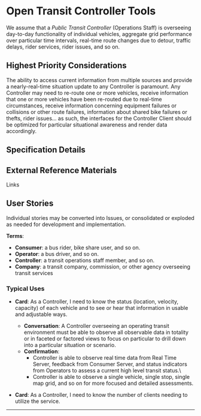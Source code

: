 <!--
 Copyright (C) 2022 Code for Vegas Foundation
 
 This file is part of ov-open-transit.
 
 ov-open-transit is free software: you can redistribute it and/or modify
 it under the terms of the GNU General Public License as published by
 the Free Software Foundation, either version 3 of the License, or
 (at your option) any later version.
 
 ov-open-transit is distributed in the hope that it will be useful,
 but WITHOUT ANY WARRANTY; without even the implied warranty of
 MERCHANTABILITY or FITNESS FOR A PARTICULAR PURPOSE.  See the
 GNU General Public License for more details.
 
 You should have received a copy of the GNU General Public License
 along with ov-open-transit.  If not, see <http://www.gnu.org/licenses/>.
-->

# Open Transit Controller Tools

We assume that a *Public Transit Controller* (Operations Staff) is overseeing day-to-day functionality of individual vehicles, aggregate grid performance over particular time intervals, real-time route changes due to detour, traffic delays, rider services, rider issues, and so on.

## Highest Priority Considerations

The ability to access current information from multiple sources and provide a nearly-real-time situation update to any Controller is paramount. Any Controller may need to re-route one or more vehicles, receive information that one or more vehicles have been re-routed due to real-time circumstances, receive information concerning equipment failures or collisions or other route failures, information about shared bike failures or thefts, rider issues… as such, the interfaces for the Controller Client should be optimized for particular situational awareness and render data accordingly.

## Specification Details

## External Reference Materials

Links

## User Stories

Individual stories may be converted into Issues, or consolidated or exploded as needed for development and implementation.

**Terms**:

- **Consumer**: a bus rider, bike share user, and so on.
- **Operator**: a bus driver, and so on.
- **Controller**: a transit operations staff member, and so on.
- **Company**: a transit company, commission, or other agency overseeing transit services

### Typical Uses

- **Card**: As a Controller, I need to know the status (location, velocity, capacity) of each vehicle and to see or hear that information in usable and adjustable ways.
  - **Conversation**: A Controller overseeing an operating transit environment must be able to observe all observable data in totality or in faceted or factored views to focus on particular to drill down into a particular situation or scenario.
  - **Confirmation**:
    - Controller is able to observe real time data from Real Time Server, feedback from Consumer Server, and status indicators from Operators to assess a current high level transit status.\
    - Controller is able to observe a single vehicle, single stop, single map grid, and so on for more focused and detailed assessments.

- **Card**: As a Controller, I need to know the number of clients needing to utilize the service.
  
---
